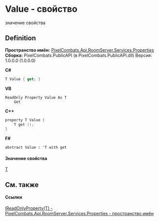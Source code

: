 # Value - свойство


значение свойства



## Definition
**Пространство имён:** <a href="7a6d0ac1-2a42-0f0a-dc90-e72ae4f99370">PixelCombats.Api.RoomServer.Services.Properties</a>  
**Сборка:** PixelCombats.PublicAPI (в PixelCombats.PublicAPI.dll) Версия: 1.0.0.0 (1.0.0.0)

**C#**
``` C#
T Value { get; }
```
**VB**
``` VB
ReadOnly Property Value As T
	Get
```
**C++**
``` C++
property T Value {
	T get ();
}
```
**F#**
``` F#
abstract Value : 'T with get
```



#### Значение свойства
<a href="7ba672a4-116d-bb7b-71fc-76f9b14b031c">T</a>

## См. также


#### Ссылки
<a href="7ba672a4-116d-bb7b-71fc-76f9b14b031c">IReadOnlyProperty(T) - </a>  
<a href="7a6d0ac1-2a42-0f0a-dc90-e72ae4f99370">PixelCombats.Api.RoomServer.Services.Properties - пространство имён</a>  
